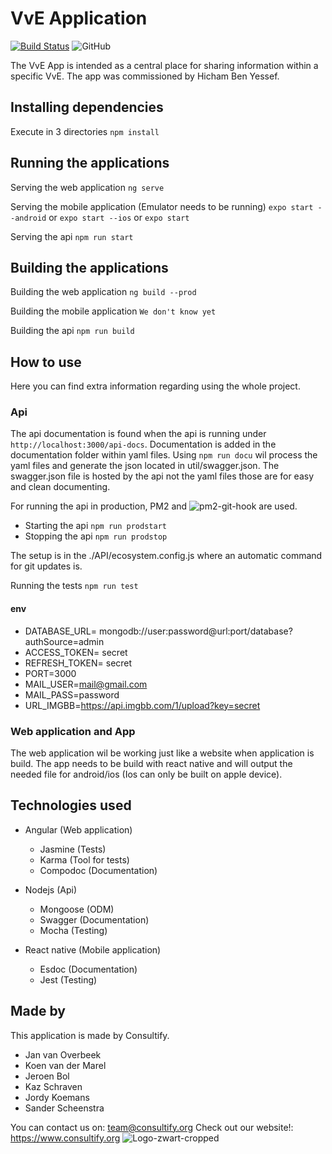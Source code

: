# VvE Application
[![Build Status](https://travis-ci.com/KeithMarex/VvE-APP.svg?branch=main)](https://travis-ci.com/KeithMarex/VvE-APP)
![GitHub](https://img.shields.io/github/license/KeithMarex/VvE-APP)

The VvE App is intended as a central place for sharing information within a specific VvE.
The app was commissioned by Hicham Ben Yessef.


## Installing dependencies

Execute in 3 directories
`npm install`


## Running the applications

Serving the web application
`ng serve`

Serving the mobile application (Emulator needs to be running)
`expo start --android` or `expo start --ios` or `expo start`

Serving the api
`npm run start`


## Building the applications

Building the web application
`ng build --prod`

Building the mobile application
`We don't know yet`

Building the api
`npm run build`


## How to use

Here you can find extra information regarding using the whole project.

### Api

The api documentation is found when the api is running under `http://localhost:3000/api-docs`.
Documentation is added in the documentation folder within yaml files.
Using `npm run docu` wil process the yaml files and generate the json located in util/swagger.json.
The swagger.json file is hosted by the api not the yaml files those are for easy and clean documenting.

For running the api in production, PM2 and ![pm2-git-hook](https://github.com/jmensch1/pm2-git-hook) are used.
  - Starting the api `npm run prodstart`
  - Stopping the api `npm run prodstop`

The setup is in the ./API/ecosystem.config.js where an automatic command for git updates is.

Running the tests
`npm run test`

#### env
  - DATABASE_URL= mongodb://user:password@url:port/database?authSource=admin
  - ACCESS_TOKEN= secret
  - REFRESH_TOKEN= secret
  - PORT=3000
  - MAIL_USER=mail@gmail.com
  - MAIL_PASS=password
  - URL_IMGBB=https://api.imgbb.com/1/upload?key=secret

### Web application and App
The web application wil be working just like a website when application is build.
The app needs to be build with react native and will output the needed file for android/ios (Ios can only be built on apple device).


## Technologies used

- Angular (Web application)
  - Jasmine (Tests)
  - Karma (Tool for tests)
  - Compodoc (Documentation)

- Nodejs (Api)
  - Mongoose (ODM)
  - Swagger (Documentation)
  - Mocha (Testing)

- React native (Mobile application)
  - Esdoc (Documentation)
  - Jest (Testing)

## Made by

This application is made by Consultify.
  - Jan van Overbeek
  - Koen van der Marel
  - Jeroen Bol
  - Kaz Schraven
  - Jordy Koemans
  - Sander Scheenstra

You can contact us on: team@consultify.org
Check out our website!: https://www.consultify.org
![Logo-zwart-cropped](https://user-images.githubusercontent.com/25418123/112319672-95c75980-8cae-11eb-84a9-b9aaf29880bf.png)